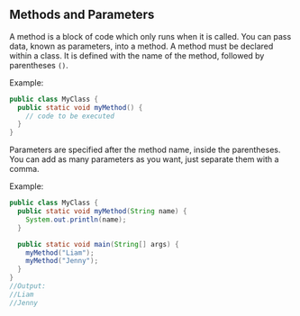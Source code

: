 ## Methods and Parameters

A method is a block of code which only runs when it is called. You can pass data, known as parameters, into a method. A method must be declared within a class. It is defined with the name of the method, followed by parentheses `()`.

Example:
```java
public class MyClass {
  public static void myMethod() {
    // code to be executed
  }
}
```

Parameters are specified after the method name, inside the parentheses. You can add as many parameters as you want, just separate them with a comma.

Example:
```java
public class MyClass {
  public static void myMethod(String name) {
    System.out.println(name);
  }

  public static void main(String[] args) {
    myMethod("Liam"); 
    myMethod("Jenny");
  }
}
//Output:
//Liam
//Jenny
```